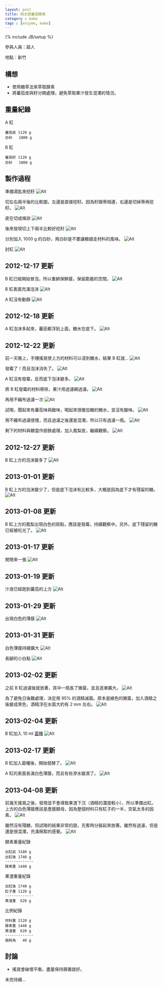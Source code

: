 ```yaml
---
layout: post
title: 桃太郎蕃茄酵素
category : make
tags : [enzyme, make]
---
```

{% include JB/setup %}

參與人員：超人

地點：新竹

## 構想

* 使用糖萃法來萃取酵素
* 將蕃茄皮與籽分開處理，避免萃取果汁發生混濁的情況。

## 重量紀錄

A 缸

    蕃茄皮 1120 g
    白砂   1000 g

B 缸

    蕃茄籽 1120 g
    白砂   1000 g

## 製作過程

準備湯匙來挖籽
![Alt](/img/make/2012-12-16/IMG_20121216_214001.jpg)

切左右兩半後的比較圖，左邊是直接挖籽。因為籽跟蒂相連，右邊是切掉蒂再挖籽。
![Alt](/img/make/2012-12-16/IMG_20121216_214302.jpg)

皮在切成條狀
![Alt](/img/make/2012-12-16/IMG_20121216_214825.jpg)

後來發現切上下兩半比較好挖籽
![Alt](/img/make/2012-12-16/IMG_20121216_215752.jpg)

分別加入 1000 g 的白砂，用白砂是不要讓糖搶走材料的風味。
![Alt](/img/make/2012-12-16/IMG_20121216_222436.jpg)

封缸
![Alt](/img/make/2012-12-16/IMG_20121216_222909.jpg)

## 2012-12-17 更新

B 缸已經開始冒泡，所以重綁保鮮膜，保留膨脹的空間。
![Alt](/img/make/2012-12-16/IMG_20121217_001143.jpg)

B 缸表面充滿泡沫
![Alt](/img/make/2012-12-16/IMG_20121217_084454.jpg)

A 缸沒有動靜
![Alt](/img/make/2012-12-16/IMG_20121217_124612.jpg)

## 2012-12-18 更新

A 缸泡沫多起來，蕃茄都浮到上面，糖水在底下。
![Alt](/img/make/2012-12-16/IMG_20121218_232148.jpg)

## 2012-12-22 更新

前一天晚上，手賤搖晃使上方的材料可以浸到糖水，結果 B 缸就...
![Alt](/img/make/2012-12-16/IMG_20121222_135050.jpg)

發霉了！而且泡沫消失了。
![Alt](/img/make/2012-12-16/IMG_20121222_233811.jpg)

A 缸沒有發霉，反而底下泡沫變多。
![Alt](/img/make/2012-12-16/IMG_20121222_233841.jpg)

將 B 缸發霉的材料移除，果汁用過濾網過濾。
![Alt](/img/make/2012-12-16/IMG_20121222_235130.jpg)

再用不織布過濾一次
![Alt](/img/make/2012-12-16/IMG_20121222_235138.jpg)

試喝，聞起來有蕃茄味與酸味，喝起來很像加糖的糖水，並沒有酸味。
![Alt](/img/make/2012-12-16/IMG_20121223_000806.jpg)

用不織布過濾很慢，而且過濾之後還是混濁，所以只有過濾一瓶。
![Alt](/img/make/2012-12-16/IMG_20121223_002702.jpg)

剩下的材料與糖當作廚餘處理，加入鳳梨皮，繼續觀察。
![Alt](/img/make/2012-12-16/IMG_20121223_002907.jpg)

## 2012-12-27 更新

B 缸上方的泡沫變多了
![Alt](/img/make/2012-12-16/IMG_20121227_185855.jpg)

## 2013-01-01 更新

B 缸上方的泡沫變少了，但是底下泡沫有比較多，大概是因為底下才有殘留的糖。
![Alt](/img/make/2012-12-16/IMG_20130101_000220.jpg)

## 2013-01-08 更新

B 缸上方的鳳梨出現白色的斑點，應該是發霉，持續觀察中。另外，底下殘留的糖已經被吃光了。
![Alt](/img/make/2012-12-16/IMG_20130108_234831.jpg)

## 2013-01-17 更新

閒閒來一張
![Alt](/img/make/2012-12-16/IMG_20130117_222116.jpg)

## 2013-01-19 更新

汁液已經跑到蕃茄的上方
![Alt](/img/make/2012-12-16/IMG_20130119_105341.jpg)

## 2013-01-29 更新

出現白色的薄膜
![Alt](/img/make/2012-12-16/IMG_20130129_171443.jpg)

## 2013-01-31 更新

白色薄膜持續擴大
![Alt](/img/make/2012-12-16/IMG_20130131_232802.jpg)

長腳的小白點
![Alt](/img/make/2012-12-16/IMG_20130131_232851.jpg)

## 2013-02-02 更新

之前 B 缸過濾後就放著，其中一瓶長了黴菌，並且逐漸擴大。
![Alt](/img/make/2012-12-16/IMG_20130202_171400.jpg)

為了避免日後難處理，決定用 95% 的酒精滅菌。原本是綠色的黴菌，加入酒精之後變成黑色，酒精浮在水面大約有 2 mm 左右。
![Alt](/img/make/2012-12-16/IMG_20130202_184229.jpg)

## 2013-02-04 更新

B 缸加入 10 ml [菌種](/make/2012/12/29/clone)
![Alt](/img/make/2012-12-16/IMG_20130204_234808.jpg)

## 2013-02-17 更新

B 缸加入菌種後，開始發酵了。
![Alt](/img/make/2012-12-16/IMG_20130217_205602.jpg)

A 缸的表面長滿白色薄膜，而且有些滲水變濕了。
![Alt](/img/make/2012-12-16/IMG_20130217_205830.jpg)

## 2013-04-08 更新

前幾天搖晃之後，發現並不會導致果渣下沉（酒精的濃度較小），所以準備出缸。上方的白色薄膜應該是產膜酵母，因為整個材料只有缸子的一半，空氣太多的因素。
![Alt](/img/make/2012-12-16/IMG_20130408_232502.jpg)

雖然沒有殘糖，但試喝的結果非常的甜，先暫時分裝起來放著。雖然有過濾，但是還是很混濁，充滿棉絮的感覺。
![Alt](/img/make/2012-12-16/IMG_20130408_233804.jpg)

酵素重量紀錄

    出缸前 3180 g
    出缸後 1740 g
    -------------
    酵素重 1440 g

果渣重量紀錄

    出缸後 1740 g
    缸子重 1120 g
    -------------
    果渣重  620 g

比例紀錄

    材料重 2120 g
    酵素重 1440 g
    果渣重  620 g
    -------------
    損耗為   40 g

## 討論

* 搖晃會破壞平衡，盡量保持靜置就好。

未完待續...

